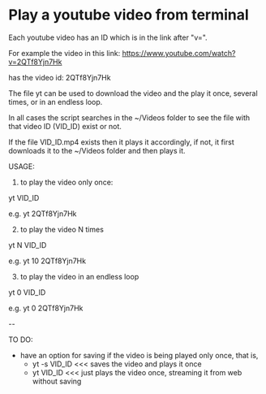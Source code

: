 # Play a youtube video from terminal

Each youtube video has an ID which is in the link after "v=".

For example the video in this link: https://www.youtube.com/watch?v=2QTf8Yjn7Hk

has the video id: 2QTf8Yjn7Hk

The file yt can be used to download the video and the play it once, several times, or in an endless loop.

In all cases the script searches in the ~/Videos folder to see the file with that video ID (VID_ID) exist or not.

If the file VID_ID.mp4 exists then it plays it accordingly, if not, it first downloads it to the ~/Videos folder and then plays it.

USAGE:

1) to play the video only once:

yt VID_ID 

e.g. yt 2QTf8Yjn7Hk


2) to play the video N times

yt N VID_ID

e.g. yt 10 2QTf8Yjn7Hk


3) to play the video in an endless loop

yt 0 VID_ID

e.g. yt 0 2QTf8Yjn7Hk

--

TO DO:
- have an option for saving if the video is being played only once, that is,
  - yt -s VID_ID <<< saves the video and plays it once
  - yt VID_ID <<< just plays the video once, streaming it from web without saving
